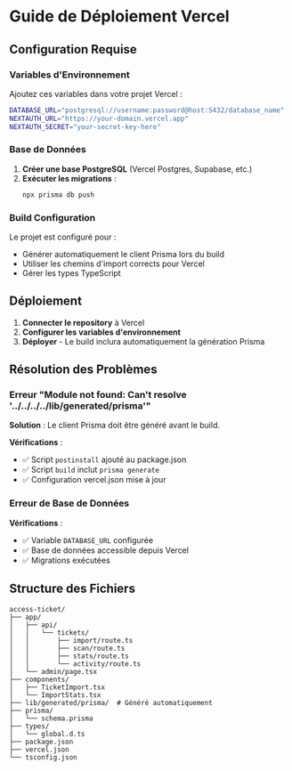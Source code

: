 # Guide de Déploiement Vercel

## Configuration Requise

### Variables d'Environnement

Ajoutez ces variables dans votre projet Vercel :

```bash
DATABASE_URL="postgresql://username:password@host:5432/database_name"
NEXTAUTH_URL="https://your-domain.vercel.app"
NEXTAUTH_SECRET="your-secret-key-here"
```

### Base de Données

1. **Créer une base PostgreSQL** (Vercel Postgres, Supabase, etc.)
2. **Exécuter les migrations** :
   ```bash
   npx prisma db push
   ```

### Build Configuration

Le projet est configuré pour :
- Générer automatiquement le client Prisma lors du build
- Utiliser les chemins d'import corrects pour Vercel
- Gérer les types TypeScript

## Déploiement

1. **Connecter le repository** à Vercel
2. **Configurer les variables d'environnement**
3. **Déployer** - Le build inclura automatiquement la génération Prisma

## Résolution des Problèmes

### Erreur "Module not found: Can't resolve '../../../../lib/generated/prisma'"

**Solution** : Le client Prisma doit être généré avant le build.

**Vérifications** :
- ✅ Script `postinstall` ajouté au package.json
- ✅ Script `build` inclut `prisma generate`
- ✅ Configuration vercel.json mise à jour

### Erreur de Base de Données

**Vérifications** :
- ✅ Variable `DATABASE_URL` configurée
- ✅ Base de données accessible depuis Vercel
- ✅ Migrations exécutées

## Structure des Fichiers

```
access-ticket/
├── app/
│   ├── api/
│   │   └── tickets/
│   │       ├── import/route.ts
│   │       ├── scan/route.ts
│   │       ├── stats/route.ts
│   │       └── activity/route.ts
│   └── admin/page.tsx
├── components/
│   ├── TicketImport.tsx
│   └── ImportStats.tsx
├── lib/generated/prisma/  # Généré automatiquement
├── prisma/
│   └── schema.prisma
├── types/
│   └── global.d.ts
├── package.json
├── vercel.json
└── tsconfig.json
``` 